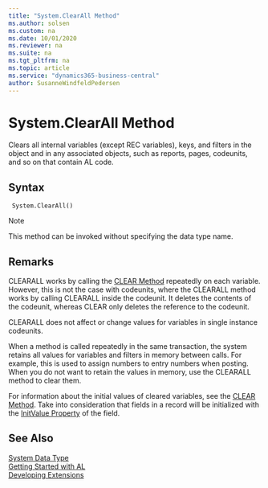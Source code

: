 ```yaml
---
title: "System.ClearAll Method"
ms.author: solsen
ms.custom: na
ms.date: 10/01/2020
ms.reviewer: na
ms.suite: na
ms.tgt_pltfrm: na
ms.topic: article
ms.service: "dynamics365-business-central"
author: SusanneWindfeldPedersen
---
```

[//]: # (START>DO_NOT_EDIT)
[//]: # (IMPORTANT:Do not edit any of the content between here and the END>DO_NOT_EDIT.)
[//]: # (Any modifications should be made in the .xml files in the ModernDev repo.)
# System.ClearAll Method
Clears all internal variables (except REC variables), keys, and filters in the object and in any associated objects, such as reports, pages, codeunits, and so on that contain AL code.


## Syntax
```
 System.ClearAll()
```
> [!NOTE]  
> This method can be invoked without specifying the data type name.  



[//]: # (IMPORTANT: END>DO_NOT_EDIT)

## Remarks  
 CLEARALL works by calling the [CLEAR Method](../../methods-auto/system/system-clear-joker-method.md) repeatedly on each variable. However, this is not the case with codeunits, where the CLEARALL method works by calling CLEARALL inside the codeunit. It deletes the contents of the codeunit, whereas CLEAR only deletes the reference to the codeunit.  
  
 CLEARALL does not affect or change values for variables in single instance codeunits.  
  
 When a method is called repeatedly in the same transaction, the system retains all values for variables and filters in memory between calls. For example, this is used to assign numbers to entry numbers when posting. When you do not want to retain the values in memory, use the CLEARALL method to clear them.  
  
 For information about the initial values of cleared variables, see the [CLEAR Method](../../methods-auto/system/system-clear-joker-method.md). Take into consideration that fields in a record will be initialized with the [InitValue Property](../../properties/devenv-initvalue-property.md) of the field.  

 
## See Also
[System Data Type](system-data-type.md)  
[Getting Started with AL](../../devenv-get-started.md)  
[Developing Extensions](../../devenv-dev-overview.md)